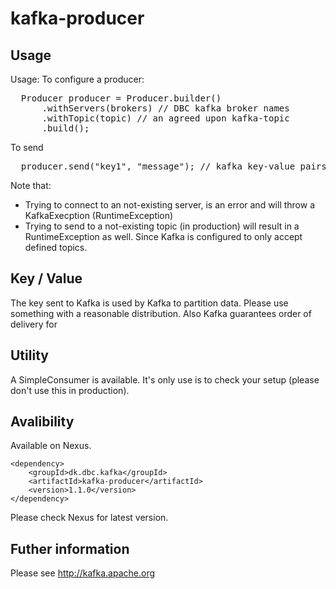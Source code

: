 # kafka-producer

## Usage

Usage:
To configure a producer:
<pre>
  Producer producer = Producer.builder()
      .withServers(brokers) // DBC kafka broker names
      .withTopic(topic) // an agreed upon kafka-topic
      .build();
</pre>
To send
<pre>
  producer.send("key1", "message"); // kafka key-value pairs, where value will most likely be JSON.
</pre>
Note that:
 <ul>
     <li>Trying to connect to an not-existing server, is an error and will throw a KafkaExecption (RuntimeException)</li>
     <li>Trying to send to a not-existing topic (in production) will result in a RuntimeException as well. Since Kafka is configured to only accept defined topics.</li>
 </ul>
 
## Key / Value
The key sent to Kafka is used by Kafka to partition data. Please use something with a reasonable distribution.
Also Kafka guarantees order of delivery for 

## Utility

A SimpleConsumer is available. It's only use is to check your setup (please don't use this in production).

## Avalibility 
Available on Nexus.


    <dependency>
        <groupId>dk.dbc.kafka</groupId>
        <artifactId>kafka-producer</artifactId>
        <version>1.1.0</version>
    </dependency>

Please check Nexus for latest version.

## Futher information

Please see http://kafka.apache.org 
